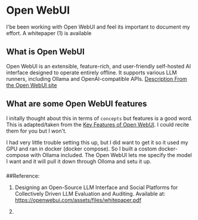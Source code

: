 # Open WebUI

I'be been working with Open WebUI and feel its important to document my effort. A whitepaper (1) is available 

## What is Open WebUI
Open WebUI is an extensible, feature-rich, and user-friendly self-hosted AI interface designed to operate entirely offline. It supports various LLM runners, including Ollama and OpenAI-compatible APIs. [Description From the Open WebUI site](https://docs.openwebui.com/)

## What are some Open WebUI features

I initally thought about this in terms of `concepts` but features is a good word.  This is adapted/taken from the [Key Features of Open WebUI](https://docs.openwebui.com/features/). I could recite them for you but I won't. 

I had very little trouble setting this up, but I did want to get it so it used my GPU and ran in docker (docker compose).  So I built a costom docker-compose with Ollama included.  The Open WebUI lets me specify the model I want and it will pull it down through Olloma and setu it up. 

###



##Reference:

1. Designing an Open-Source LLM Interface and Social Platforms for Collectively Driven LLM Evaluation and Auditing. Available at: https://openwebui.com/assets/files/whitepaper.pdf

2. 
